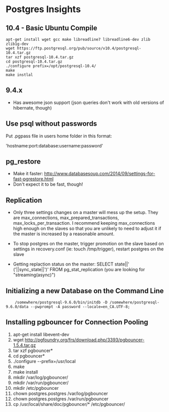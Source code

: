 Postgres Insights
=================

10.4 - Basic Ubuntu Compile
---------------------------

```
apt-get install wget gcc make libreadline7 libreadline6-dev zlib zlib1g-dev
wget https://ftp.postgresql.org/pub/source/v10.4/postgresql-10.4.tar.gz
tar xzf postgresql-10.4.tar.gz
cd postgresql-10.4.tar.gz
./configure prefix=/opt/postgresql-10.4/
make
make instlal

```


9.4.x
---

* Has awesome json support (json queries don't work with old versions of hibernate, though)

Use psql without passwords
--------------------------

Put .pgpass file in users home folder in this format:

'hostname:port:database:username:password'

pg_restore
----------

* Make it faster: http://www.databasesoup.com/2014/09/settings-for-fast-pgrestore.html
* Don't expect it to be fast, though!

Replication
-----------
* Only three settings changes on a master will mess up the setup. They are max_connections, max_prepared_transactions, max_locks_per_transaction. I recommend keeping max_connections high enough on the slaves so that you are unlikely to need to adjust it if the master is increased by a reasonable amount.

* To stop postgres on the master, trigger promotion on the slave based on settings in recovery.conf (ie: touch /tmp/trigger), restart postgres on the slave

* Getting replaction status on the master: SELECT state||' ('||sync_state||')' FROM pg_stat_replication (you are looking for "streaming(async)")

Initializing a new Database on the Command Line
-----------------------------------------------

```
	/somewhere/postgresql-9.6.0/bin/initdb -D /somewhere/postgresql-9.6.0/data --pwprompt -A password --locale=en_CA.UTF-8;
```

Installing pgbouncer for Connection Pooling
---------------------------------
1.	apt-get install libevent-dev
2.	wget  http://pgfoundry.org/frs/download.php/3393/pgbouncer-1.5.4.tar.gz 
3.	tar xzf pgbouncer*
4.	cd pgbouncer*
5.	./configure --prefix=/usr/local
6.	make
7.	make install
8.	mkdir /var/log/pgbouncer/
9.	mkdir /var/run/pgbouncer/
10.	mkdir /etc/pgbouncer
11.	chown postgres.postgres /var/log/pgbouncer
12.	chown postgres.postgres /var/run/pgbouncer
13.	cp /usr/local/share/doc/pgbouncer/* /etc/pgbouncer/
